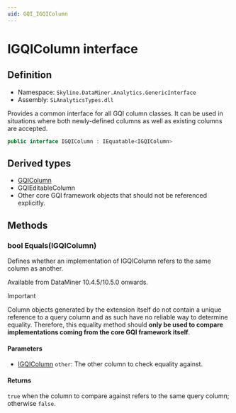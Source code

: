 ```yaml
---
uid: GQI_IGQIColumn
---
```


# IGQIColumn interface

## Definition

- Namespace: `Skyline.DataMiner.Analytics.GenericInterface`
- Assembly: `SLAnalyticsTypes.dll`

Provides a common interface for all GQI column classes. It can be used in situations where both newly-defined columns as well as existing columns are accepted.

```csharp
public interface IGQIColumn : IEquatable<IGQIColumn>
```

## Derived types

- [GQIColumn](xref:GQI_GQIColumn)
- GQIEditableColumn
- Other core GQI framework objects that should not be referenced explicitly.

## Methods

### bool Equals(IGQIColumn)

Defines whether an implementation of IGQIColumn refers to the same column as another.

Available from DataMiner 10.4.5/10.5.0 onwards.<!-- RN 39136 -->

> [!IMPORTANT]
> Column objects generated by the extension itself do not contain a unique reference to a query column and as such have no reliable way to determine equality. Therefore, this equality method should **only be used to compare implementations coming from the core GQI framework itself**.

#### Parameters

- [IGQIColumn](xref:GQI_IGQIColumn) `other`: The other column to check equality against.

#### Returns

`true` when the column to compare against refers to the same query column; otherwise `false`.
